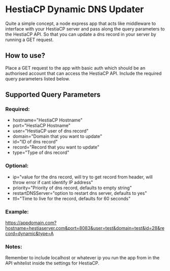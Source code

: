 # HestiaCP Dynamic DNS Updater

Quite a simple concept, a node express app that acts like middleware to interface with your HestiaCP server and pass along the query parameters to the HestiaCP API. So that you can update a dns record in your server by running a GET request.

## How to use?

Place a GET request to the app with basic auth which should be an authorised account that can access the HestiaCP API. Include the required query parameters listed below.

## Supported Query Parameters

### Required:

- hostname="HestiaCP Hostname"
- port="HestiaCP Hostname"
- user="HestiaCP user of dns record"
- domain="Domain that you want to update"
- id="ID of dns record"
- record="Record that you want to update"
- type="Type of dns record"

### Optional:

- ip="value for the dns record, will try to get record from header, will throw error if cant identify IP address"
- priority="Priority of dns record, defaults to empty string"
- restartDNSServer="option to restart dns server, defaults to yes"
- ttl="Time to live for the record, defaults for 60 seconds"

### Example: 
https://appdomain.com?hostname=hestiaserver.com&port=8083&user=test&domain=test&id=28&record=dynamic&type=A

### Notes:

Remember to include localhost or whatever ip you run the app from in the API whitelist inside the settings for HestiaCP.